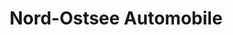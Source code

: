 ---
title: "Nord-Ostsee Automobile"
url: /hamburg/nord-ostsee-automobile-nienstedtener-strasse/
shop: Autohaus
---
